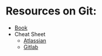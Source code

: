 # Resources on Git:

- [Book](https://git-scm.com/book/en/v2)
- Cheat Sheet
  - [Atlassian](https://www.atlassian.com/git/tutorials/atlassian-git-cheatsheet)
  - [Gitlab](https://about.gitlab.com/images/press/git-cheat-sheet.pdf)
